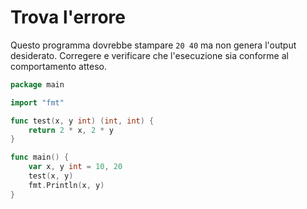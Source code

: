 # Trova l'errore

Questo programma dovrebbe stampare `20 40` ma non genera l'output desiderato.
Corregere e verificare che l'esecuzione sia conforme al comportamento atteso.

```go
package main

import "fmt"

func test(x, y int) (int, int) {
	return 2 * x, 2 * y
}

func main() {
	var x, y int = 10, 20
	test(x, y)
	fmt.Println(x, y)
}
```